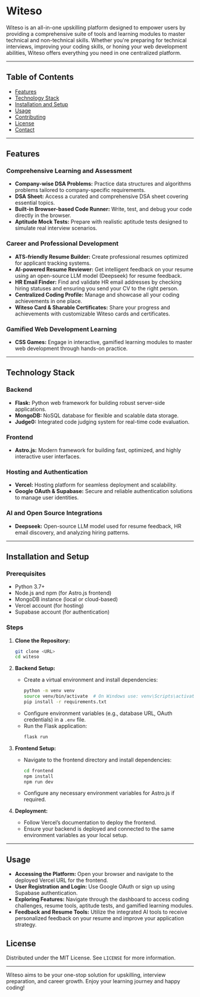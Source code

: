 # Witeso

Witeso is an all-in-one upskilling platform designed to empower users by providing a comprehensive suite of tools and learning modules to master technical and non-technical skills. Whether you're preparing for technical interviews, improving your coding skills, or honing your web development abilities, Witeso offers everything you need in one centralized platform.

---

## Table of Contents

- [Features](#features)
- [Technology Stack](#technology-stack)
- [Installation and Setup](#installation-and-setup)
- [Usage](#usage)
- [Contributing](#contributing)
- [License](#license)
- [Contact](#contact)

---

## Features

### Comprehensive Learning and Assessment
- **Company-wise DSA Problems:** Practice data structures and algorithms problems tailored to company-specific requirements.
- **DSA Sheet:** Access a curated and comprehensive DSA sheet covering essential topics.
- **Built-in Browser-based Code Runner:** Write, test, and debug your code directly in the browser.
- **Aptitude Mock Tests:** Prepare with realistic aptitude tests designed to simulate real interview scenarios.

### Career and Professional Development
- **ATS-friendly Resume Builder:** Create professional resumes optimized for applicant tracking systems.
- **AI-powered Resume Reviewer:** Get intelligent feedback on your resume using an open-source LLM model (Deepseek) for resume feedback.
- **HR Email Finder:** Find and validate HR email addresses by checking hiring statuses and ensuring you send your CV to the right person.
- **Centralized Coding Profile:** Manage and showcase all your coding achievements in one place.
- **Witeso Card & Sharable Certificates:** Share your progress and achievements with customizable Witeso cards and certificates.

### Gamified Web Development Learning
- **CSS Games:** Engage in interactive, gamified learning modules to master web development through hands-on practice.

---

## Technology Stack

### Backend
- **Flask:** Python web framework for building robust server-side applications.
- **MongoDB:** NoSQL database for flexible and scalable data storage.
- **Judge0:** Integrated code judging system for real-time code evaluation.

### Frontend
- **Astro.js:** Modern framework for building fast, optimized, and highly interactive user interfaces.

### Hosting and Authentication
- **Vercel:** Hosting platform for seamless deployment and scalability.
- **Google OAuth & Supabase:** Secure and reliable authentication solutions to manage user identities.

### AI and Open Source Integrations
- **Deepseek:** Open-source LLM model used for resume feedback, HR email discovery, and analyzing hiring patterns.

---

## Installation and Setup

### Prerequisites
- Python 3.7+
- Node.js and npm (for Astro.js frontend)
- MongoDB instance (local or cloud-based)
- Vercel account (for hosting)
- Supabase account (for authentication)

### Steps

1. **Clone the Repository:**
   ```bash
   git clone <URL>
   cd witeso
   ```

2. **Backend Setup:**
   - Create a virtual environment and install dependencies:
     ```bash
     python -m venv venv
     source venv/bin/activate  # On Windows use: venv\Scripts\activate
     pip install -r requirements.txt
     ```
   - Configure environment variables (e.g., database URL, OAuth credentials) in a `.env` file.
   - Run the Flask application:
     ```bash
     flask run
     ```

3. **Frontend Setup:**
   - Navigate to the frontend directory and install dependencies:
     ```bash
     cd frontend
     npm install
     npm run dev
     ```
   - Configure any necessary environment variables for Astro.js if required.

4. **Deployment:**
   - Follow Vercel’s documentation to deploy the frontend.
   - Ensure your backend is deployed and connected to the same environment variables as your local setup.

---

## Usage

- **Accessing the Platform:** Open your browser and navigate to the deployed Vercel URL for the frontend.
- **User Registration and Login:** Use Google OAuth or sign up using Supabase authentication.
- **Exploring Features:** Navigate through the dashboard to access coding challenges, resume tools, aptitude tests, and gamified learning modules.
- **Feedback and Resume Tools:** Utilize the integrated AI tools to receive personalized feedback on your resume and improve your application strategy.

## License

Distributed under the MIT License. See `LICENSE` for more information.

---

Witeso aims to be your one-stop solution for upskilling, interview preparation, and career growth. Enjoy your learning journey and happy coding!
